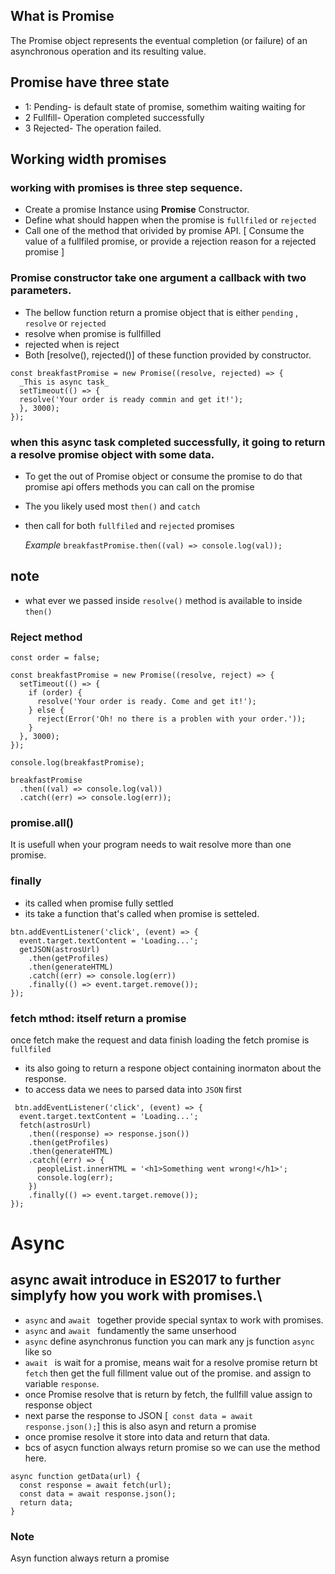 ## What is Promise

The Promise object represents the eventual completion (or failure) of an asynchronous operation and its resulting value.

## Promise have three state

- 1: Pending- is default state of promise, somethim waiting waiting for
- 2 Fullfill- Operation completed successfully
- 3 Rejected- The operation failed.

## Working width promises

### working with promises is three step sequence.

- Create a promise Instance using **Promise** Constructor.
- Define what should happen when the promise is `fullfiled` or `rejected`
- Call one of the method that orivided by promise API. [ Consume the value of a fullfiled promise, or provide a rejection reason for a rejected promise ]

### Promise constructor take one argument a callback with two parameters.

- The bellow function return a promise object that is either `pending` , `resolve` or `rejected`
- resolve when promise is fullfilled
- rejected when is reject
- Both [resolve(), rejected()] of these function provided by constructor.

```
const breakfastPromise = new Promise((resolve, rejected) => {
  _This is async task_
  setTimeout(() => {
  resolve('Your order is ready commin and get it!');
  }, 3000);
});

```

### when this async task completed successfully, it going to return a resolve promise object with some data.

- To get the out of Promise object or consume the promise to do that promise api offers methods you can call on the promise
- The you likely used most `then()` and `catch`
- then call for both `fullfiled` and `rejected` promises

  _Example_
  `breakfastPromise.then((val) => console.log(val)); `

## note

- what ever we passed inside `resolve()` method is available to inside `then()`

### Reject method

```
const order = false;

const breakfastPromise = new Promise((resolve, reject) => {
  setTimeout(() => {
    if (order) {
      resolve('Your order is ready. Come and get it!');
    } else {
      reject(Error('Oh! no there is a problen with your order.'));
    }
  }, 3000);
});

console.log(breakfastPromise);

breakfastPromise
  .then((val) => console.log(val))
  .catch((err) => console.log(err));

```

### promise.all()

It is usefull when your program needs to wait resolve more than one promise.

### finally

- its called when promise fully settled
- its take a function that's called when promise is setteled.

```
btn.addEventListener('click', (event) => {
  event.target.textContent = 'Loading...';
  getJSON(astrosUrl)
    .then(getProfiles)
    .then(generateHTML)
    .catch((err) => console.log(err))
    .finally(() => event.target.remove());
});
```

### fetch mthod: itself return a promise

once fetch make the request and data finish loading the fetch promise is `fullfiled`

- its also going to return a respone object containing inormaton about the response.
- to access data we nees to parsed data into `JSON` first

```
 btn.addEventListener('click', (event) => {
  event.target.textContent = 'Loading...';
  fetch(astrosUrl)
    .then((response) => response.json())
    .then(getProfiles)
    .then(generateHTML)
    .catch((err) => {
      peopleList.innerHTML = '<h1>Something went wrong!</h1>';
      console.log(err);
    })
    .finally(() => event.target.remove());
});

```

# Async

## async await introduce in ES2017 to further simplyfy how you work with promises.\

- `async` and `await ` together provide special syntax to work with promises.
- `async` and `await ` fundamently the same unserhood
- `async` define asynchronus function you can mark any js function `async` like so
- `await ` is wait for a promise, means wait for a resolve promise return bt `fetch` then get the full fillment value out of the promise. and assign to variable `response`.
- once Promise resolve that is return by fetch, the fullfill value assign to response object
- next parse the response to JSON [` const data = await response.json();`] this is also asyn and return a promise
- once promise resolve it store into data and return that data.
- bcs of asycn function always return promise so we can use the method here.

```
async function getData(url) {
  const response = await fetch(url);
  const data = await response.json();
  return data;
}
```

### Note

Asyn function always return a promise
